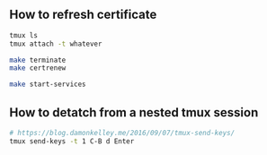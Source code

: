 ## How to refresh certificate

```bash
tmux ls
tmux attach -t whatever

make terminate
make certrenew

make start-services
```

## How to detatch from a nested tmux session

```bash
# https://blog.damonkelley.me/2016/09/07/tmux-send-keys/
tmux send-keys -t 1 C-B d Enter
```
